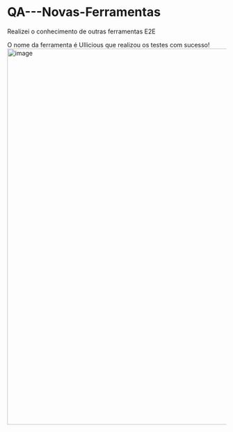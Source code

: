 # QA---Novas-Ferramentas
Realizei o conhecimento de outras ferramentas E2E

O nome da ferramenta é UIlicious que realizou os testes com sucesso! 
<img width="1881" height="865" alt="image" src="https://github.com/user-attachments/assets/5b839c82-90b2-435e-953e-98101cf3de79" />

